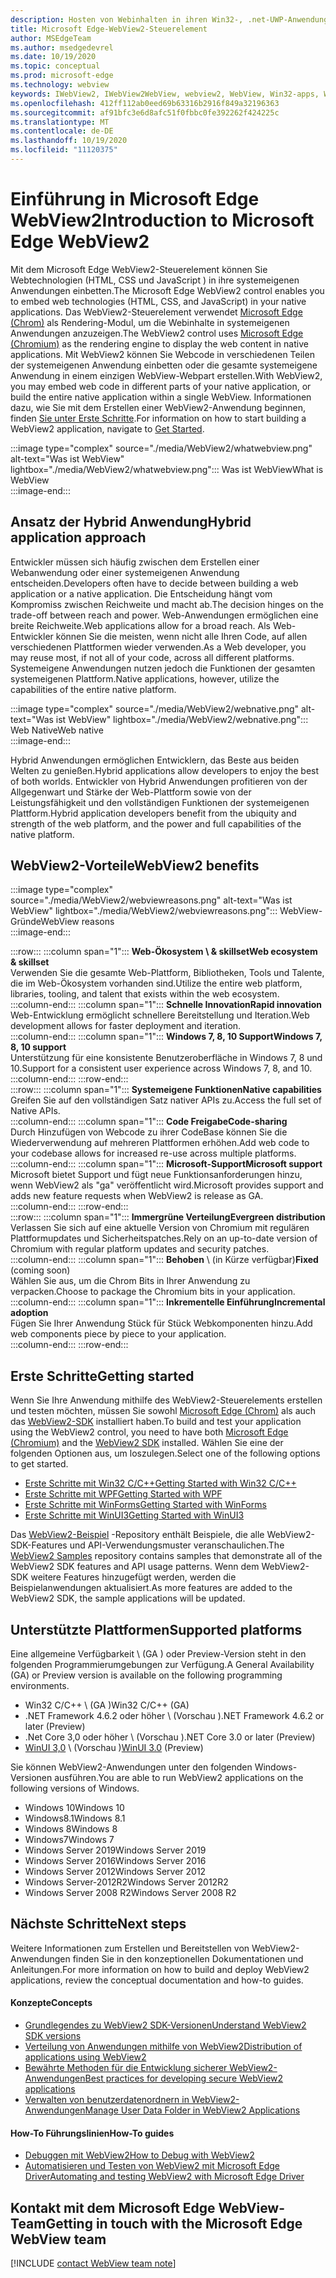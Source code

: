 ```yaml
---
description: Hosten von Webinhalten in ihren Win32-, .net-UWP-Anwendungen mit dem Microsoft Edge WebView2-Steuerelement
title: Microsoft Edge-WebView2-Steuerelement
author: MSEdgeTeam
ms.author: msedgedevrel
ms.date: 10/19/2020
ms.topic: conceptual
ms.prod: microsoft-edge
ms.technology: webview
keywords: IWebView2, IWebView2WebView, webview2, WebView, Win32-apps, Win32, Edge, ICoreWebView2, CoreWebView2, ICoreWebView2Host, Browser-Steuerelement, Edge-HTML, Windows Forms, WinForms, WPF, .net, WinUI, Projekt-Wiedervereinigung
ms.openlocfilehash: 412ff112ab0eed69b63316b2916f849a32196363
ms.sourcegitcommit: af91bfc3e6d8afc51f0fbbc0fe392262f424225c
ms.translationtype: MT
ms.contentlocale: de-DE
ms.lasthandoff: 10/19/2020
ms.locfileid: "11120375"
---
```

# <span data-ttu-id="18015-104">Einführung in Microsoft Edge WebView2</span><span class="sxs-lookup"><span data-stu-id="18015-104">Introduction to Microsoft Edge WebView2</span></span>  

<span data-ttu-id="18015-105">Mit dem Microsoft Edge WebView2-Steuerelement können Sie Webtechnologien (HTML, CSS und JavaScript \) in ihre systemeigenen Anwendungen einbetten.</span><span class="sxs-lookup"><span data-stu-id="18015-105">The Microsoft Edge WebView2 control enables you to embed web technologies \(HTML, CSS, and JavaScript\) in your native applications.</span></span>  <span data-ttu-id="18015-106">Das WebView2-Steuerelement verwendet [Microsoft Edge (Chrom)][MicrosoftedgeinsiderMain] als Rendering-Modul, um die Webinhalte in systemeigenen Anwendungen anzuzeigen.</span><span class="sxs-lookup"><span data-stu-id="18015-106">The WebView2 control uses [Microsoft Edge (Chromium)][MicrosoftedgeinsiderMain] as the rendering engine to display the web content in native applications.</span></span>  <span data-ttu-id="18015-107">Mit WebView2 können Sie Webcode in verschiedenen Teilen der systemeigenen Anwendung einbetten oder die gesamte systemeigene Anwendung in einem einzigen WebView-Webpart erstellen.</span><span class="sxs-lookup"><span data-stu-id="18015-107">With WebView2, you may embed web code in different parts of your native application, or build the entire native application within a single WebView.</span></span>  <span data-ttu-id="18015-108">Informationen dazu, wie Sie mit dem Erstellen einer WebView2-Anwendung beginnen, finden [Sie unter Erste Schritte](#getting-started).</span><span class="sxs-lookup"><span data-stu-id="18015-108">For information on how to start building a WebView2 application, navigate to [Get Started](#getting-started).</span></span>  

:::image type="complex" source="./media/WebView2/whatwebview.png" alt-text="Was ist WebView" lightbox="./media/WebView2/whatwebview.png":::
   <span data-ttu-id="18015-110">Was ist WebView</span><span class="sxs-lookup"><span data-stu-id="18015-110">What is WebView</span></span>  
:::image-end:::  

## <span data-ttu-id="18015-111">Ansatz der Hybrid Anwendung</span><span class="sxs-lookup"><span data-stu-id="18015-111">Hybrid application approach</span></span>  

<span data-ttu-id="18015-112">Entwickler müssen sich häufig zwischen dem Erstellen einer Webanwendung oder einer systemeigenen Anwendung entscheiden.</span><span class="sxs-lookup"><span data-stu-id="18015-112">Developers often have to decide between building a web application or a native application.</span></span>  <span data-ttu-id="18015-113">Die Entscheidung hängt vom Kompromiss zwischen Reichweite und macht ab.</span><span class="sxs-lookup"><span data-stu-id="18015-113">The decision hinges on the trade-off between reach and power.</span></span>  <span data-ttu-id="18015-114">Web-Anwendungen ermöglichen eine breite Reichweite.</span><span class="sxs-lookup"><span data-stu-id="18015-114">Web applications allow for a broad reach.</span></span>  <span data-ttu-id="18015-115">Als Web-Entwickler können Sie die meisten, wenn nicht alle Ihren Code, auf allen verschiedenen Plattformen wieder verwenden.</span><span class="sxs-lookup"><span data-stu-id="18015-115">As a Web developer, you may reuse most, if not all of your code, across all different platforms.</span></span>  <span data-ttu-id="18015-116">Systemeigene Anwendungen nutzen jedoch die Funktionen der gesamten systemeigenen Plattform.</span><span class="sxs-lookup"><span data-stu-id="18015-116">Native applications, however, utilize the capabilities of the entire native platform.</span></span>  

:::image type="complex" source="./media/WebView2/webnative.png" alt-text="Was ist WebView" lightbox="./media/WebView2/webnative.png":::
   <span data-ttu-id="18015-118">Web Native</span><span class="sxs-lookup"><span data-stu-id="18015-118">Web native</span></span>  
:::image-end:::  

<span data-ttu-id="18015-119">Hybrid Anwendungen ermöglichen Entwicklern, das Beste aus beiden Welten zu genießen.</span><span class="sxs-lookup"><span data-stu-id="18015-119">Hybrid applications allow developers to enjoy the best of both worlds.</span></span>  <span data-ttu-id="18015-120">Entwickler von Hybrid Anwendungen profitieren von der Allgegenwart und Stärke der Web-Plattform sowie von der Leistungsfähigkeit und den vollständigen Funktionen der systemeigenen Plattform.</span><span class="sxs-lookup"><span data-stu-id="18015-120">Hybrid application developers benefit from the ubiquity and strength of the web platform, and the power and full capabilities of the native platform.</span></span>  

## <span data-ttu-id="18015-121">WebView2-Vorteile</span><span class="sxs-lookup"><span data-stu-id="18015-121">WebView2 benefits</span></span>   

:::image type="complex" source="./media/WebView2/webviewreasons.png" alt-text="Was ist WebView" lightbox="./media/WebView2/webviewreasons.png":::
   <span data-ttu-id="18015-123">WebView-Gründe</span><span class="sxs-lookup"><span data-stu-id="18015-123">WebView reasons</span></span>  
:::image-end:::  

:::row:::
   :::column span="1":::
      **<span data-ttu-id="18015-124">Web-Ökosystem \ & skillset</span><span class="sxs-lookup"><span data-stu-id="18015-124">Web ecosystem \& skillset</span></span>**  
      <span data-ttu-id="18015-125">Verwenden Sie die gesamte Web-Plattform, Bibliotheken, Tools und Talente, die im Web-Ökosystem vorhanden sind.</span><span class="sxs-lookup"><span data-stu-id="18015-125">Utilize the entire web platform, libraries, tooling, and talent that exists within the web ecosystem.</span></span>  
   :::column-end:::
   :::column span="1":::
      **<span data-ttu-id="18015-126">Schnelle Innovation</span><span class="sxs-lookup"><span data-stu-id="18015-126">Rapid innovation</span></span>**  
      <span data-ttu-id="18015-127">Web-Entwicklung ermöglicht schnellere Bereitstellung und Iteration.</span><span class="sxs-lookup"><span data-stu-id="18015-127">Web development allows for faster deployment and iteration.</span></span>  
   :::column-end:::
   :::column span="1":::
      **<span data-ttu-id="18015-128">Windows 7, 8, 10 Support</span><span class="sxs-lookup"><span data-stu-id="18015-128">Windows 7, 8, 10 support</span></span>**  
      <span data-ttu-id="18015-129">Unterstützung für eine konsistente Benutzeroberfläche in Windows 7, 8 und 10.</span><span class="sxs-lookup"><span data-stu-id="18015-129">Support for a consistent user experience across Windows 7, 8, and 10.</span></span>  
   :::column-end:::
:::row-end:::  
:::row:::
   :::column span="1":::
      **<span data-ttu-id="18015-130">Systemeigene Funktionen</span><span class="sxs-lookup"><span data-stu-id="18015-130">Native capabilities</span></span>**  
      <span data-ttu-id="18015-131">Greifen Sie auf den vollständigen Satz nativer APIs zu.</span><span class="sxs-lookup"><span data-stu-id="18015-131">Access the full set of Native APIs.</span></span>  
   :::column-end:::
   :::column span="1":::
      **<span data-ttu-id="18015-132">Code Freigabe</span><span class="sxs-lookup"><span data-stu-id="18015-132">Code-sharing</span></span>**  
      <span data-ttu-id="18015-133">Durch Hinzufügen von Webcode zu ihrer CodeBase können Sie die Wiederverwendung auf mehreren Plattformen erhöhen.</span><span class="sxs-lookup"><span data-stu-id="18015-133">Add web code to your codebase allows for increased re-use across multiple platforms.</span></span>  
   :::column-end:::
   :::column span="1":::
      **<span data-ttu-id="18015-134">Microsoft-Support</span><span class="sxs-lookup"><span data-stu-id="18015-134">Microsoft support</span></span>**  
      <span data-ttu-id="18015-135">Microsoft bietet Support und fügt neue Funktionsanforderungen hinzu, wenn WebView2 als "ga" veröffentlicht wird.</span><span class="sxs-lookup"><span data-stu-id="18015-135">Microsoft provides support and adds new feature requests when WebView2 is release as GA.</span></span>  
   :::column-end:::
:::row-end:::  
:::row:::
   :::column span="1":::
      **<span data-ttu-id="18015-136">Immergrüne Verteilung</span><span class="sxs-lookup"><span data-stu-id="18015-136">Evergreen distribution</span></span>**  
      <span data-ttu-id="18015-137">Verlassen Sie sich auf eine aktuelle Version von Chromium mit regulären Plattformupdates und Sicherheitspatches.</span><span class="sxs-lookup"><span data-stu-id="18015-137">Rely on an up-to-date version of Chromium with regular platform updates and security patches.</span></span>  
   :::column-end:::
   :::column span="1":::
      <span data-ttu-id="18015-138">**Behoben** \ (in Kürze verfügbar)</span><span class="sxs-lookup"><span data-stu-id="18015-138">**Fixed** \(coming soon\)</span></span>  
      <span data-ttu-id="18015-139">Wählen Sie aus, um die Chrom Bits in Ihrer Anwendung zu verpacken.</span><span class="sxs-lookup"><span data-stu-id="18015-139">Choose to package the Chromium bits in your application.</span></span>  
   :::column-end:::
   :::column span="1":::
      **<span data-ttu-id="18015-140">Inkrementelle Einführung</span><span class="sxs-lookup"><span data-stu-id="18015-140">Incremental adoption</span></span>**  
      <span data-ttu-id="18015-141">Fügen Sie Ihrer Anwendung Stück für Stück Webkomponenten hinzu.</span><span class="sxs-lookup"><span data-stu-id="18015-141">Add web components piece by piece to your application.</span></span>  
   :::column-end:::
:::row-end:::  

## <span data-ttu-id="18015-142">Erste Schritte</span><span class="sxs-lookup"><span data-stu-id="18015-142">Getting started</span></span>  

<span data-ttu-id="18015-143">Wenn Sie Ihre Anwendung mithilfe des WebView2-Steuerelements erstellen und testen möchten, müssen Sie sowohl [Microsoft Edge (Chrom)][MicrosoftedgeinsiderDownload] als auch das [WebView2-SDK][NugetPackagesMicrosoftWebWebView2] installiert haben.</span><span class="sxs-lookup"><span data-stu-id="18015-143">To build and test your application using the WebView2 control, you need to have both [Microsoft Edge (Chromium)][MicrosoftedgeinsiderDownload] and the [WebView2 SDK][NugetPackagesMicrosoftWebWebView2] installed.</span></span>  <span data-ttu-id="18015-144">Wählen Sie eine der folgenden Optionen aus, um loszulegen.</span><span class="sxs-lookup"><span data-stu-id="18015-144">Select one of the following options to get started.</span></span>  

*   [<span data-ttu-id="18015-145">Erste Schritte mit Win32 C/C++</span><span class="sxs-lookup"><span data-stu-id="18015-145">Getting Started with Win32 C/C++</span></span>][Webview2GettingstartedWin32]  
*   [<span data-ttu-id="18015-146">Erste Schritte mit WPF</span><span class="sxs-lookup"><span data-stu-id="18015-146">Getting Started with WPF</span></span>][Webview2GettingstartedWpf]  
*   [<span data-ttu-id="18015-147">Erste Schritte mit WinForms</span><span class="sxs-lookup"><span data-stu-id="18015-147">Getting Started with WinForms</span></span>][Webview2GettingstartedWinforms]  
*   [<span data-ttu-id="18015-148">Erste Schritte mit WinUI3</span><span class="sxs-lookup"><span data-stu-id="18015-148">Getting Started with WinUI3</span></span>][Webview2GettingstartedWinui]  

<span data-ttu-id="18015-149">Das [WebView2-Beispiel][GithubMicrosoftedgeWebview2samples] -Repository enthält Beispiele, die alle WebView2-SDK-Features und API-Verwendungsmuster veranschaulichen.</span><span class="sxs-lookup"><span data-stu-id="18015-149">The [WebView2 Samples][GithubMicrosoftedgeWebview2samples] repository contains samples that demonstrate all of the WebView2 SDK features and API usage patterns.</span></span>  <span data-ttu-id="18015-150">Wenn dem WebView2-SDK weitere Features hinzugefügt werden, werden die Beispielanwendungen aktualisiert.</span><span class="sxs-lookup"><span data-stu-id="18015-150">As more features are added to the WebView2 SDK, the sample applications will be updated.</span></span>  

## <span data-ttu-id="18015-151">Unterstützte Plattformen</span><span class="sxs-lookup"><span data-stu-id="18015-151">Supported platforms</span></span>  

<span data-ttu-id="18015-152">Eine allgemeine Verfügbarkeit \ (GA \) oder Preview-Version steht in den folgenden Programmierumgebungen zur Verfügung.</span><span class="sxs-lookup"><span data-stu-id="18015-152">A General Availability \(GA\) or Preview version is available on the following programming environments.</span></span>  

*   <span data-ttu-id="18015-153">Win32 C/C++ \ (GA \)</span><span class="sxs-lookup"><span data-stu-id="18015-153">Win32 C/C++ \(GA\)</span></span>
*   <span data-ttu-id="18015-154">.NET Framework 4.6.2 oder höher \ (Vorschau \)</span><span class="sxs-lookup"><span data-stu-id="18015-154">.NET Framework 4.6.2 or later \(Preview\)</span></span> 
*   <span data-ttu-id="18015-155">.Net Core 3,0 oder höher \ (Vorschau \)</span><span class="sxs-lookup"><span data-stu-id="18015-155">.NET Core 3.0 or later \(Preview\)</span></span>
*   <span data-ttu-id="18015-156">[WinUI 3,0][UwpToolkitsWinui3] \ (Vorschau \)</span><span class="sxs-lookup"><span data-stu-id="18015-156">[WinUI 3.0][UwpToolkitsWinui3] \(Preview\)</span></span>

<span data-ttu-id="18015-157">Sie können WebView2-Anwendungen unter den folgenden Windows-Versionen ausführen.</span><span class="sxs-lookup"><span data-stu-id="18015-157">You are able to run WebView2 applications on the following versions of Windows.</span></span>  

*   <span data-ttu-id="18015-158">Windows 10</span><span class="sxs-lookup"><span data-stu-id="18015-158">Windows 10</span></span>  
*   <span data-ttu-id="18015-159">Windows8.1</span><span class="sxs-lookup"><span data-stu-id="18015-159">Windows 8.1</span></span>  
*   <span data-ttu-id="18015-160">Windows 8</span><span class="sxs-lookup"><span data-stu-id="18015-160">Windows 8</span></span>  
*   <span data-ttu-id="18015-161">Windows7</span><span class="sxs-lookup"><span data-stu-id="18015-161">Windows 7</span></span>  
*   <span data-ttu-id="18015-162">Windows Server 2019</span><span class="sxs-lookup"><span data-stu-id="18015-162">Windows Server 2019</span></span>  
*   <span data-ttu-id="18015-163">Windows Server 2016</span><span class="sxs-lookup"><span data-stu-id="18015-163">Windows Server 2016</span></span>  
*   <span data-ttu-id="18015-164">Windows Server 2012</span><span class="sxs-lookup"><span data-stu-id="18015-164">Windows Server 2012</span></span>  
*   <span data-ttu-id="18015-165">Windows Server-2012R2</span><span class="sxs-lookup"><span data-stu-id="18015-165">Windows Server 2012R2</span></span>  
*   <span data-ttu-id="18015-166">Windows Server 2008 R2</span><span class="sxs-lookup"><span data-stu-id="18015-166">Windows Server 2008 R2</span></span>  

## <span data-ttu-id="18015-167">Nächste Schritte</span><span class="sxs-lookup"><span data-stu-id="18015-167">Next steps</span></span>  

<span data-ttu-id="18015-168">Weitere Informationen zum Erstellen und Bereitstellen von WebView2-Anwendungen finden Sie in den konzeptionellen Dokumentationen und Anleitungen.</span><span class="sxs-lookup"><span data-stu-id="18015-168">For more information on how to build and deploy WebView2 applications, review the conceptual documentation and how-to guides.</span></span>  

#### <span data-ttu-id="18015-169">Konzepte</span><span class="sxs-lookup"><span data-stu-id="18015-169">Concepts</span></span>  

*   [<span data-ttu-id="18015-170">Grundlegendes zu WebView2 SDK-Versionen</span><span class="sxs-lookup"><span data-stu-id="18015-170">Understand WebView2 SDK versions</span></span>][Webview2ConceptsVersioning]
*   [<span data-ttu-id="18015-171">Verteilung von Anwendungen mithilfe von WebView2</span><span class="sxs-lookup"><span data-stu-id="18015-171">Distribution of applications using WebView2</span></span>][Webview2ConceptsDistribution]  
*   [<span data-ttu-id="18015-172">Bewährte Methoden für die Entwicklung sicherer WebView2-Anwendungen</span><span class="sxs-lookup"><span data-stu-id="18015-172">Best practices for developing secure WebView2 applications</span></span>][Webview2ConceptsSecurity]
*   [<span data-ttu-id="18015-173">Verwalten von benutzerdatenordnern in WebView2-Anwendungen</span><span class="sxs-lookup"><span data-stu-id="18015-173">Manage User Data Folder in WebView2 Applications</span></span>][Webview2ConceptsUserdatafolder]
 
#### <span data-ttu-id="18015-174">How-To Führungslinien</span><span class="sxs-lookup"><span data-stu-id="18015-174">How-To guides</span></span>  

*   [<span data-ttu-id="18015-175">Debuggen mit WebView2</span><span class="sxs-lookup"><span data-stu-id="18015-175">How to Debug with WebView2</span></span>][Webview2HowtoDebug]  
*   [<span data-ttu-id="18015-176">Automatisieren und Testen von WebView2 mit Microsoft Edge Driver</span><span class="sxs-lookup"><span data-stu-id="18015-176">Automating and testing WebView2 with Microsoft Edge Driver</span></span>][Webview2HowtoWebdriver]  

## <span data-ttu-id="18015-177">Kontakt mit dem Microsoft Edge WebView-Team</span><span class="sxs-lookup"><span data-stu-id="18015-177">Getting in touch with the Microsoft Edge WebView team</span></span>  

[!INCLUDE [contact WebView team note](./includes/contact-webview-team-note.md)]  

<!-- links -->  

[Webview2ConceptsDistribution]: ./concepts/distribution.md "Verteilung von Anwendungen mit WebView2 | Microsoft docs"  
[Webview2ConceptsSecurity]: ./concepts/security.md "Bewährte Methoden für die Entwicklung sicherer WebView2-Anwendungen | Microsoft docs"  
[Webview2ConceptsUserdatafolder]: ./concepts/userdatafolder.md "Verwalten des Benutzerdatenordners | Microsoft docs"  
[Webview2ConceptsVersioning]: ./concepts/versioning.md "Grundlegendes zu WebView2 SDK-Versionen | Microsoft docs"  
[Webview2GettingstartedWin32]: ./gettingstarted/win32.md "Erste Schritte mit WebView2 | Microsoft docs"   
[Webview2GettingstartedWinforms]: ./gettingstarted/winforms.md "Erste Schritte mit WebView2 in Windows Forms-Apps (Preview) | Microsoft docs"  
[Webview2GettingstartedWinui]: ./gettingstarted/winui.md "Erste Schritte mit WebView2 in WinUI3 (Preview) | Microsoft docs"  
[Webview2GettingstartedWpf]: ./gettingstarted/wpf.md "Erste Schritte mit WebView2 in WPF (Preview) | Microsoft docs"  
[Webview2HowtoDebug]: ./howto/debug.md "Debuggen mit WebView2 | Microsoft docs"  
[Webview2HowtoWebdriver]: ./howto/webdriver.md "Automatisieren und Testen von WebView2 mit Microsoft Edge Driver | Microsoft docs"  
[Webview2Releasenotes]: ./releasenotes.md "Anmerkungen zu dieser Version von WebView2 SDK | Microsoft docs"  

[UwpToolkitsWinui3]: ./gettingstarted/winui.md "Windows-UI-Bibliothek 3 Preview 2 (Juli 2020) | Microsoft docs"  

[GithubMicrosoftedgeWebview2samples]: https://github.com/MicrosoftEdge/WebView2Samples "WebView2-Beispiele-MicrosoftEdge/WebView2Samples | GitHub"  
[GithubMicrosoftedgeWebviewfeddback]: https://github.com/MicrosoftEdge/WebViewFeedback "WebView-Feedback-MicrosoftEdge/WebViewFeedback | GitHub" 

[MicrosoftedgeinsiderMain]: https://www.microsoftedgeinsider.com "Microsoft Edge-Insider"  
[MicrosoftedgeinsiderDownload]: https://www.microsoftedgeinsider.com/download "Microsoft Edge Insider herunterladen"  

[NugetPackagesMicrosoftWebWebView2]: https://www.nuget.org/packages/Microsoft.Web.WebView2 "Microsoft. Web. WebView2 | NuGet-Katalog"  
